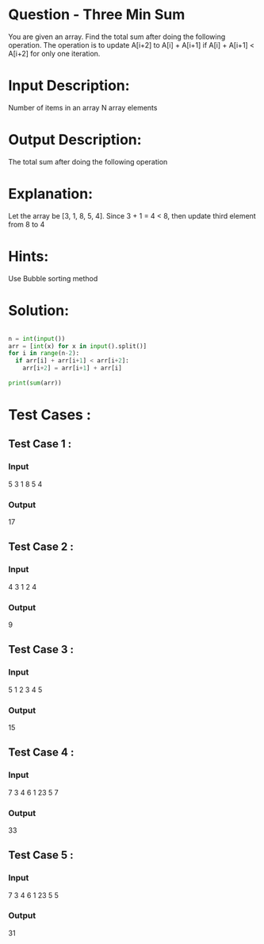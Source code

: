 # Question - Three Min Sum

You are given an array. Find the total sum after doing the following operation.
The operation is to update A[i+2] to A[i] + A[i+1] if A[i] + A[i+1] < A[i+2] for only one iteration.

# Input Description:
Number of items in an array
N array elements

# Output Description:
The total sum after doing the following operation

# Explanation:
Let the array be [3, 1, 8, 5, 4]. Since 3 + 1 = 4 < 8, then update third element from 8 to 4

# Hints:
Use Bubble sorting method

# Solution:

```python

n = int(input())
arr = [int(x) for x in input().split()]
for i in range(n-2):
  if arr[i] + arr[i+1] < arr[i+2]:
    arr[i+2] = arr[i+1] + arr[i]
    
print(sum(arr))

```

# Test Cases :
## Test Case 1 :
### Input
5
3 1 8 5 4
### Output
17

## Test Case 2 :
### Input
4
3 1 2 4
### Output
9

## Test Case 3 :
### Input
5
1 2 3 4 5
### Output
15

## Test Case 4 :
### Input
7
3 4 6 1 23 5 7
### Output
33

## Test Case 5 :
### Input
7
3 4 6 1 23 5 5
### Output
31
